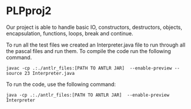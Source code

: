 # PLPproj2

Our project is able to handle basic IO, constructors, destructors, objects, encapsulation, functions, loops, break and continue.

To run all the test files we created an Interpreter.java file to run through all the pascal files and run them. To compile the code run the following command.

`javac -cp .:./antlr_files:[PATH TO ANTLR JAR]  --enable-preview --source 23 Interpreter.java
` 

To run the code, use the following command:

`java -cp .:./antlr_files:[PATH TO ANTLR JAR]  --enable-preview Interpreter`
